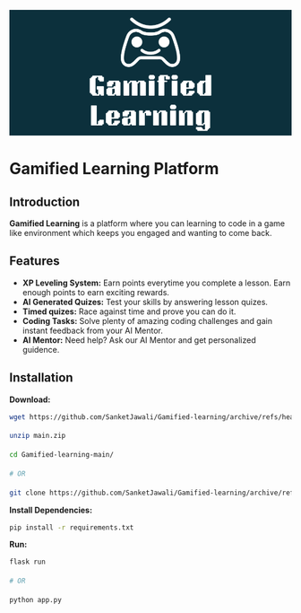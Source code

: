 ![image](static/Gamified%20Learning.png)
# Gamified Learning Platform
## Introduction
**Gamified Learning** is a platform where you can learning to code in a game like environment which keeps you engaged and wanting to come back.

## Features
- **XP Leveling System:** Earn points everytime you complete a lesson. Earn enough points to earn exciting rewards.
- **AI Generated Quizes:** Test your skills by answering lesson quizes. 
- **Timed quizes:** Race against time and prove you can do it.
- **Coding Tasks:** Solve plenty of amazing coding challenges and gain instant feedback from your AI Mentor.
- **AI Mentor:** Need help? Ask our AI Mentor and get personalized guidence.

## Installation
**Download:**
```bash
wget https://github.com/SanketJawali/Gamified-learning/archive/refs/heads/main.zip

unzip main.zip

cd Gamified-learning-main/

# OR

git clone https://github.com/SanketJawali/Gamified-learning/archive/refs/heads/main.zip
```

 **Install Dependencies:**
```bash
pip install -r requirements.txt
```

**Run:**
```bash
flask run

# OR

python app.py
```
